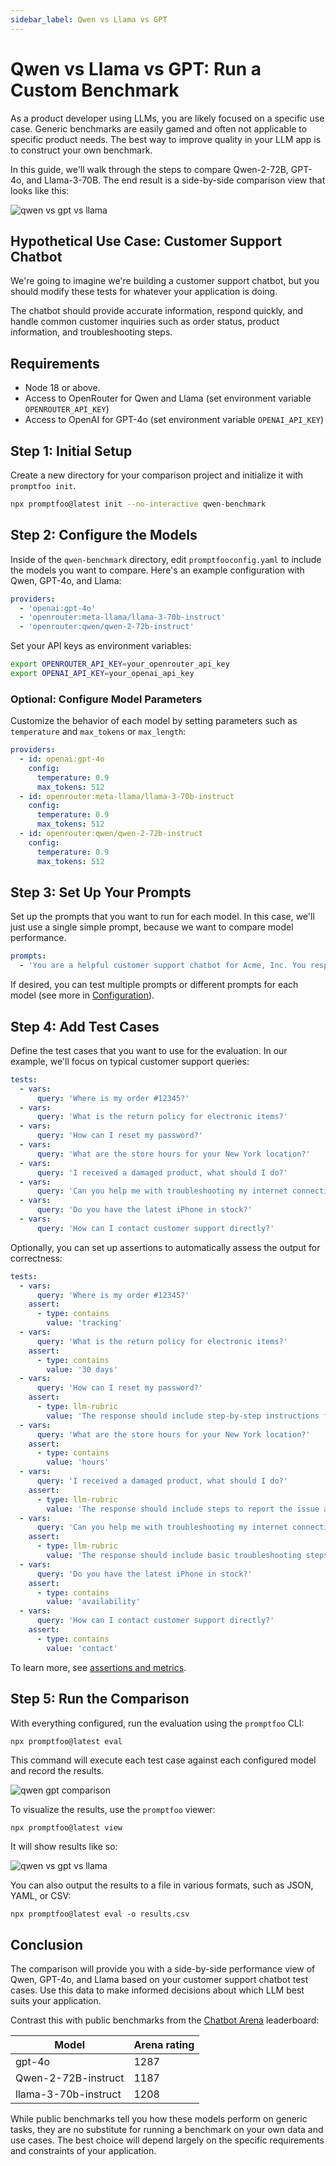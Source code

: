 ```yaml
---
sidebar_label: Qwen vs Llama vs GPT
---
```


# Qwen vs Llama vs GPT: Run a Custom Benchmark

As a product developer using LLMs, you are likely focused on a specific use case. Generic benchmarks are easily gamed and often not applicable to specific product needs. The best way to improve quality in your LLM app is to construct your own benchmark.

In this guide, we'll walk through the steps to compare Qwen-2-72B, GPT-4o, and Llama-3-70B. The end result is a side-by-side comparison view that looks like this:

![qwen vs gpt vs llama](/img/docs/qwen-eval-webui.png)

## Hypothetical Use Case: Customer Support Chatbot

We're going to imagine we're building a customer support chatbot, but you should modify these tests for whatever your application is doing.

The chatbot should provide accurate information, respond quickly, and handle common customer inquiries such as order status, product information, and troubleshooting steps.

## Requirements

- Node 18 or above.
- Access to OpenRouter for Qwen and Llama (set environment variable `OPENROUTER_API_KEY`)
- Access to OpenAI for GPT-4o (set environment variable `OPENAI_API_KEY`)

## Step 1: Initial Setup

Create a new directory for your comparison project and initialize it with `promptfoo init`.

```sh
npx promptfoo@latest init --no-interactive qwen-benchmark
```

## Step 2: Configure the Models

Inside of the `qwen-benchmark` directory, edit `promptfooconfig.yaml` to include the models you want to compare. Here's an example configuration with Qwen, GPT-4o, and Llama:

```yaml title=promptfooconfig.yaml
providers:
  - 'openai:gpt-4o'
  - 'openrouter:meta-llama/llama-3-70b-instruct'
  - 'openrouter:qwen/qwen-2-72b-instruct'
```

Set your API keys as environment variables:

```sh
export OPENROUTER_API_KEY=your_openrouter_api_key
export OPENAI_API_KEY=your_openai_api_key
```

### Optional: Configure Model Parameters

Customize the behavior of each model by setting parameters such as `temperature` and `max_tokens` or `max_length`:

```yaml title=promptfooconfig.yaml
providers:
  - id: openai:gpt-4o
    config:
      temperature: 0.9
      max_tokens: 512
  - id: openrouter:meta-llama/llama-3-70b-instruct
    config:
      temperature: 0.9
      max_tokens: 512
  - id: openrouter:qwen/qwen-2-72b-instruct
    config:
      temperature: 0.9
      max_tokens: 512
```

## Step 3: Set Up Your Prompts

Set up the prompts that you want to run for each model. In this case, we'll just use a single simple prompt, because we want to compare model performance.

```yaml title=promptfooconfig.yaml
prompts:
  - 'You are a helpful customer support chatbot for Acme, Inc. You respond concisely in 1 or 2 sentences. Customer query: {{query}}'
```

If desired, you can test multiple prompts or different prompts for each model (see more in [Configuration](/docs/configuration/guide)).

## Step 4: Add Test Cases

Define the test cases that you want to use for the evaluation. In our example, we'll focus on typical customer support queries:

```yaml
tests:
  - vars:
      query: 'Where is my order #12345?'
  - vars:
      query: 'What is the return policy for electronic items?'
  - vars:
      query: 'How can I reset my password?'
  - vars:
      query: 'What are the store hours for your New York location?'
  - vars:
      query: 'I received a damaged product, what should I do?'
  - vars:
      query: 'Can you help me with troubleshooting my internet connection?'
  - vars:
      query: 'Do you have the latest iPhone in stock?'
  - vars:
      query: 'How can I contact customer support directly?'
```

Optionally, you can set up assertions to automatically assess the output for correctness:

```yaml
tests:
  - vars:
      query: 'Where is my order #12345?'
    assert:
      - type: contains
        value: 'tracking'
  - vars:
      query: 'What is the return policy for electronic items?'
    assert:
      - type: contains
        value: '30 days'
  - vars:
      query: 'How can I reset my password?'
    assert:
      - type: llm-rubric
        value: 'The response should include step-by-step instructions for resetting the password.'
  - vars:
      query: 'What are the store hours for your New York location?'
    assert:
      - type: contains
        value: 'hours'
  - vars:
      query: 'I received a damaged product, what should I do?'
    assert:
      - type: llm-rubric
        value: 'The response should include steps to report the issue and initiate a return or replacement.'
  - vars:
      query: 'Can you help me with troubleshooting my internet connection?'
    assert:
      - type: llm-rubric
        value: 'The response should include basic troubleshooting steps such as checking the router and restarting the modem.'
  - vars:
      query: 'Do you have the latest iPhone in stock?'
    assert:
      - type: contains
        value: 'availability'
  - vars:
      query: 'How can I contact customer support directly?'
    assert:
      - type: contains
        value: 'contact'
```

To learn more, see [assertions and metrics](/docs/configuration/expected-outputs).

## Step 5: Run the Comparison

With everything configured, run the evaluation using the `promptfoo` CLI:

```
npx promptfoo@latest eval
```

This command will execute each test case against each configured model and record the results.

![qwen gpt comparison](/img/docs/qwen-eval.png)

To visualize the results, use the `promptfoo` viewer:

```sh
npx promptfoo@latest view
```

It will show results like so:

![qwen vs gpt vs llama](/img/docs/qwen-eval-webui.png)

You can also output the results to a file in various formats, such as JSON, YAML, or CSV:

```
npx promptfoo@latest eval -o results.csv
```

## Conclusion

The comparison will provide you with a side-by-side performance view of Qwen, GPT-4o, and Llama based on your customer support chatbot test cases. Use this data to make informed decisions about which LLM best suits your application.

Contrast this with public benchmarks from the [Chatbot Arena](https://lmarena.ai/?leaderboard) leaderboard:

| Model                | Arena rating |
| -------------------- | ------------ |
| gpt-4o               | 1287         |
| Qwen-2-72B-instruct  | 1187         |
| llama-3-70b-instruct | 1208         |

While public benchmarks tell you how these models perform on generic tasks, they are no substitute for running a benchmark on your own data and use cases. The best choice will depend largely on the specific requirements and constraints of your application.

